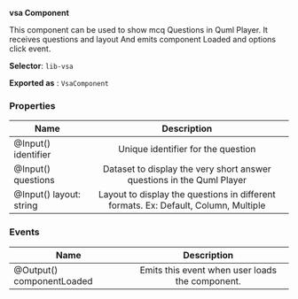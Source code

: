 **vsa Component**

This component can be used to show mcq Questions in Quml Player. It receives questions and layout 
And emits component Loaded and options click event.

  

**Selector**: `lib-vsa`

  

  

**Exported as** : `VsaComponent`

  

  

### Properties

  
| Name     |  Description  |
|----------|:-------------:|
| @Input() identifier |  Unique identifier for the question |
| @Input() questions | Dataset to display the very short answer questions in the Quml Player|    |
| @Input() layout: string | Layout to display the questions in different formats. Ex: Default, Column, Multiple|


  

### Events

| Name     |  Description  |
|----------|:-------------:|
| @Output() componentLoaded | Emits this event when user loads the component.|